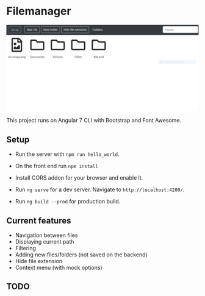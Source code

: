# Filemanager
![image](https://raw.githubusercontent.com/FilipMachinia/FileManager/master/src/assets/screen.PNG)

This project runs on Angular 7 CLI with Bootstrap and Font Awesome.

## Setup
* Run the server with `npm run hello_world`.

* On the front end run `npm install`
* Install CORS addon for your browser and enable it.
* Run `ng serve` for a dev server. Navigate to `http://localhost:4200/`.
* Run `ng build --prod` for production build.

## Current features
* Navigation between files
* Displaying current path
* Filtering
* Adding new files/folders (not saved on the backend)
* Hide file extension
* Context menu (with mock options)

## TODO

